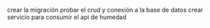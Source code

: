 
crear la migración
probar el crud y conexión a la base de datos
crear servicio para consumir el api de humedad